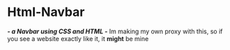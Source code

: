 # Html-Navbar
 ***- a Navbar using CSS and HTML -*** 
Im making my own proxy with this, so if you see a website exactly like it, it **might** be mine  
